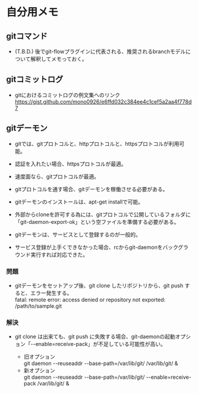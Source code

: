 # 自分用メモ


## gitコマンド
  * (T.B.D.) 後でgit-flowプラグインに代表される、推奨されるbranchモデルについて解釈してメモっておく。  
    

## gitコミットログ
  * gitにおけるコミットログの例文集へのリンク  
    https://gist.github.com/mono0926/e6ffd032c384ee4c1cef5a2aa4f778d7


## gitデーモン

  * gitでは、gitプロトコルと、httpプロトコルと、httpsプロトコルが利用可能。  
  * 認証を入れたい場合、httpsプロトコルが最適。  
  * 速度面なら、gitプロトコルが最適。
  * gitプロトコルを通す場合、gitデーモンを稼働させる必要がある。  
  * gitデーモンのインストールは、apt-get installで可能。  
  * 外部からcloneを許可する為には、gitプロトコルで公開しているフォルダに「git-daemon-export-ok」という空ファイルを準備する必要がある。  
  * gitデーモンは、サービスとして登録するのが一般的。  

  * サービス登録が上手くできなかった場合、rcからgit-daemonをバックグラウンド実行すれば対応できた。

### 問題
  * gitデーモンをセットアップ後、git clone したリポジトリから、git push すると、エラー発生する。  
        fatal: remote error: access denied or repository not exported: /path/to/sample.git

### 解決

  * git clone は出来ても、git push に失敗する場合、git-daemonの起動オプション「--enable=receive-pack」が不足している可能性が高い。  

    * 旧オプション  
        git daemon --reuseaddr --base-path=/var/lib/git/ /var/lib/git/ &
    * 新オプション  
        git daemon --reuseaddr --base-path=/var/lib/git/ --enable=receive-pack /var/lib/git/ &


